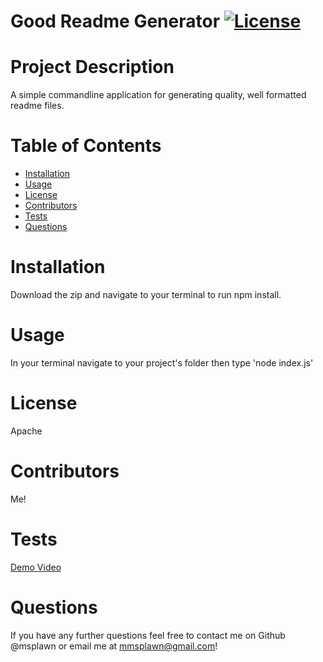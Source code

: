# **Good Readme Generator**                 [![License](https://img.shields.io/badge/License-Apache-blue.svg)](https://opensource.org/licenses/Apache)

  # Project Description
  A simple commandline application for generating quality, well formatted readme files.

  # Table of Contents
  * [Installation](#installation)
  * [Usage](#usage)
  * [License](#license)
  * [Contributors](#contributors)
  * [Tests](#tests)
  * [Questions](#questions)
  
  # Installation
  Download the zip and navigate to your terminal to run npm install.

  # Usage
  In your terminal navigate to your project's folder then type 'node index.js'

  # License
  Apache

  # Contributors
  Me!

  # Tests
  [Demo Video](https://drive.google.com/file/d/12rEhNB14mDuf5S-Ie1kB2dj9p0ey69zL/view)

  # Questions
  If you have any further questions feel free to contact me on Github @msplawn or email me at mmsplawn@gmail.com!


